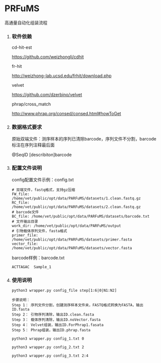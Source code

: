 # PRFuMS

高通量自动化组装流程

1. ### 软件依赖

   cd-hit-est

   https://github.com/weizhongli/cdhit

   fr-hit

   http://weizhong-lab.ucsd.edu/frhit/download.php

   velvet

   https://github.com/dzerbino/velvet

   phrap/cross_match

   http://www.phrap.org/consed/consed.html#howToGet

2. ### 数据格式要求

   原始双端文件：测序样本的序列已清除barcode，序列文件不分割，barcode标注在序列注释最后面

   @SeqID [describiton]barcode

   

3. ### 配置文件说明

   config配置文件示例：config.txt

   ```
   # 双端文件，fastq格式，支持gz压缩
   FW_file: /home/vet/public/opt/data/PARFuMS/datasets/1.clean.fastq.gz
   RC_file: /home/vet/public/opt/data/PARFuMS/datasets/2.clean.fastq.gz
   # barcode文件
   BC_file: /home/vet/public/opt/data/PARFuMS/datasets/barcode.txt
   # 文件输出目录
   work_dir: /home/vet/public/opt/data/PARFuMS/output
   # 引物载体序列文件，fasta格式
   primer_file: /home/vet/public/opt/data/PARFuMS/datasets/primer.fasta
   vector_file: /home/vet/public/opt/data/PARFuMS/datasets/vector.fasta
   ```
   
   
   barcode样例：barcode.txt
   
   ```
   ACTTAGAC  Sample_1
   ```


4. ### 使用说明

   ```
   python3 wrapper.py config_file step[1:6|0|N1:N2]
   
   步骤说明：
   Step 1： 序列文件分割，创建测序样本文件夹，FASTQ格式转换为FASTA，输出ID.fasta
   Step 2： 引物序列清除，输出ID.clean.fasta
   Step 3： 载体序列清除，输出ID.noVector.fasta
   Step 4： Velvet组装，输出ID.ForPhrap1.fasata
   Step 5： Phrap组装，输出ID.phrap.fasta
   
   python3 wrapper.py config_1.txt 0
   
   python3 wrapper.py config_2.txt 2
   
   python3 wrapper.py config_3.txt 2:4
   ```
   

